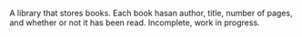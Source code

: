 A library that stores books. Each book hasan author, title, number of pages, and whether or not it has been read. Incomplete, work in progress.
